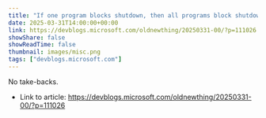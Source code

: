 ```yaml
---
title: "If one program blocks shutdown, then all programs block shutdown, revisited"
date: 2025-03-31T14:00:00+00:00
link: https://devblogs.microsoft.com/oldnewthing/20250331-00/?p=111026
showShare: false
showReadTime: false
thumbnail: images/misc.png
tags: ["devblogs.microsoft.com"]
---
```

No take-backs.

- Link to article: https://devblogs.microsoft.com/oldnewthing/20250331-00/?p=111026